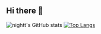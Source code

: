 ## Hi there 👋

<!--
**nightt5879/nightt5879** is a ✨ _special_ ✨ repository because its `README.md` (this file) appears on your GitHub profile.

Here are some ideas to get you started:

- 🔭 I’m currently working on ...
- 🌱 I’m currently learning ...
- 👯 I’m looking to collaborate on ...
- 🤔 I’m looking for help with ...
- 💬 Ask me about ...
- 📫 How to reach me: ...
- 😄 Pronouns: ...
- ⚡ Fun fact: ...
-->
![nightt's GitHub stats](https://github-readme-stats.vercel.app/api?username=nightt5879&theme=dark&show_icons=true)
[![Top Langs](https://github-readme-stats.vercel.app/api/top-langs/?username=nightt5879&layout=pie)](https://github.com/anuraghazra/github-readme-stats)

